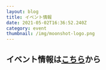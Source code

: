 ```yaml
---
layout: blog
title: イベント情報
date: 2021-05-02T16:36:52.240Z
category: event
thumbnail: /img/moonshot-logo.png
---
```

## イベント情報は[こちら](https://sites.google.com/keio.jp/ms-music-news/%E3%82%A4%E3%83%99%E3%83%B3%E3%83%88%E6%83%85%E5%A0%B1?authuser=0)から